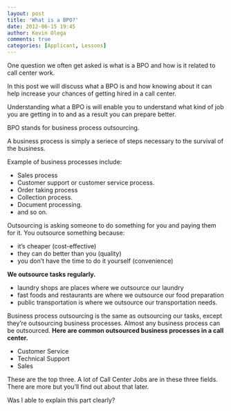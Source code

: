 ```yaml
---
layout: post
title: 'What is a BPO?'
date: 2012-06-15 19:45
author: Kevin Olega
comments: true
categories: [Applicant, Lessons]
---
```


One question we often get asked is what is a BPO and how is it related to call center work.

In this post we will discuss what a BPO is and how knowing about it can help increase your chances of getting hired in a call center.

Understanding what a BPO is will enable you to understand what kind of job you are getting in to and as a result you can prepare better. 

BPO stands for business process outsourcing. 

A business process is simply a seriece of steps necessary to the survival of the business. 

Example of business processes include:

- Sales process
- Customer support or customer service process.
- Order taking process
- Collection process.
- Document processing.
- and so on.

Outsourcing is asking someone to do something for you and paying them for it. You outsource something because:

- it’s cheaper (cost-effective)
- they can do better than you (quality)
- you don’t have the time to do it yourself (convenience)

**We outsource tasks regularly.**

- laundry shops are places where we outsource our laundry
- fast foods and restaurants are where we outsource our food preparation
- public transportation is where we outsource our transportation needs.

Business process outsourcing is the same as outsourcing our tasks, except they’re outsourcing business processes. Almost any business process can be outsourced. **Here are common outsourced business processes in a call center.**

- Customer Service
- Technical Support
- Sales

These are the top three. A lot of Call Center Jobs are in these three fields. There are more but you’ll find out about that later. 

Was I able to explain this part clearly?
